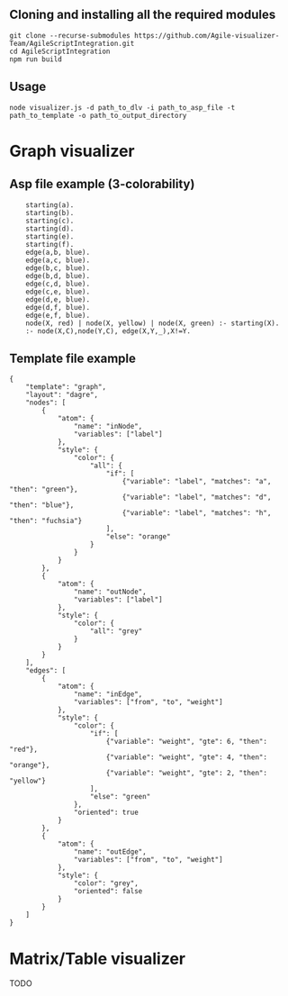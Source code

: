 
## Cloning and installing all the required modules
    git clone --recurse-submodules https://github.com/Agile-visualizer-Team/AgileScriptIntegration.git
    cd AgileScriptIntegration
    npm run build

## Usage
    node visualizer.js -d path_to_dlv -i path_to_asp_file -t path_to_template -o path_to_output_directory
    
# Graph visualizer
## Asp file example (3-colorability)
        starting(a).
        starting(b).
        starting(c).
        starting(d).
        starting(e).
        starting(f).
        edge(a,b, blue).
        edge(a,c, blue).
        edge(b,c, blue).
        edge(b,d, blue).
        edge(c,d, blue).
        edge(c,e, blue).
        edge(d,e, blue).
        edge(d,f, blue).
        edge(e,f, blue).
        node(X, red) | node(X, yellow) | node(X, green) :- starting(X).
        :- node(X,C),node(Y,C), edge(X,Y,_),X!=Y.
## Template file example
    {
        "template": "graph",
        "layout": "dagre",
        "nodes": [
            {
                "atom": {
                    "name": "inNode",
                    "variables": ["label"]
                },
                "style": {
                    "color": {
                        "all": {
                            "if": [
                                {"variable": "label", "matches": "a", "then": "green"},
                                {"variable": "label", "matches": "d", "then": "blue"},
                                {"variable": "label", "matches": "h", "then": "fuchsia"}
                            ],
                            "else": "orange"
                        }
                    }
                }
            },
            {
                "atom": {
                    "name": "outNode",
                    "variables": ["label"]
                },
                "style": {
                    "color": {
                        "all": "grey"
                    }
                }
            }
        ],
        "edges": [
            {
                "atom": {
                    "name": "inEdge",
                    "variables": ["from", "to", "weight"]
                },
                "style": {
                    "color": {
                        "if": [
                            {"variable": "weight", "gte": 6, "then": "red"},
                            {"variable": "weight", "gte": 4, "then": "orange"},
                            {"variable": "weight", "gte": 2, "then": "yellow"}
                        ],
                        "else": "green"
                    },
                    "oriented": true
                }
            },
            {
                "atom": {
                    "name": "outEdge",
                    "variables": ["from", "to", "weight"]
                },
                "style": {
                    "color": "grey",
                    "oriented": false
                }
            }
        ]
    }
# Matrix/Table visualizer
TODO
